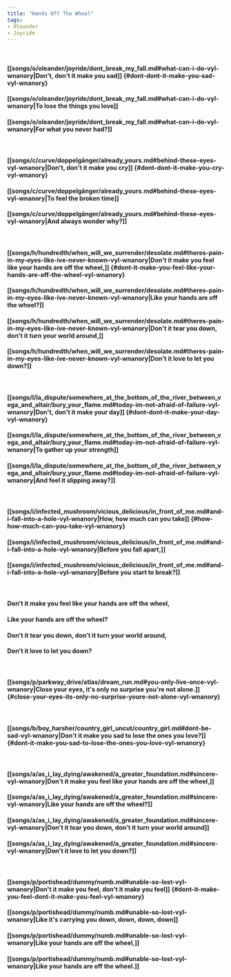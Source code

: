 ```yaml
---
title: "Hands Off The Wheel"
tags:
- Oleander
- Joyride
---
```

&nbsp;
#### [[songs/o/oleander/joyride/dont_break_my_fall.md#what-can-i-do-vyl-wnanory|Don't, don't it make you sad]] {#dont-dont-it-make-you-sad-vyl-wnanory}
#### [[songs/o/oleander/joyride/dont_break_my_fall.md#what-can-i-do-vyl-wnanory|To lose the things you love]]
#### [[songs/o/oleander/joyride/dont_break_my_fall.md#what-can-i-do-vyl-wnanory|For what you never had?]]
&nbsp;
#### [[songs/c/curve/doppelgänger/already_yours.md#behind-these-eyes-vyl-wnanory|Don't, don't it make you cry]] {#dont-dont-it-make-you-cry-vyl-wnanory}
#### [[songs/c/curve/doppelgänger/already_yours.md#behind-these-eyes-vyl-wnanory|To feel the broken time]]
#### [[songs/c/curve/doppelgänger/already_yours.md#behind-these-eyes-vyl-wnanory|And always wonder why?]]
&nbsp;
#### [[songs/h/hundredth/when_will_we_surrender/desolate.md#theres-pain-in-my-eyes-like-ive-never-known-vyl-wnanory|Don't it make you feel like your hands are off the wheel,]] {#dont-it-make-you-feel-like-your-hands-are-off-the-wheel-vyl-wnanory}
#### [[songs/h/hundredth/when_will_we_surrender/desolate.md#theres-pain-in-my-eyes-like-ive-never-known-vyl-wnanory|Like your hands are off the wheel?]]
#### [[songs/h/hundredth/when_will_we_surrender/desolate.md#theres-pain-in-my-eyes-like-ive-never-known-vyl-wnanory|Don't it tear you down, don't it turn your world around,]]
#### [[songs/h/hundredth/when_will_we_surrender/desolate.md#theres-pain-in-my-eyes-like-ive-never-known-vyl-wnanory|Don't it love to let you down?]]
&nbsp;
#### [[songs/l/la_dispute/somewhere_at_the_bottom_of_the_river_between_vega_and_altair/bury_your_flame.md#today-im-not-afraid-of-failure-vyl-wnanory|Don't, don't it make your day]] {#dont-dont-it-make-your-day-vyl-wnanory}
#### [[songs/l/la_dispute/somewhere_at_the_bottom_of_the_river_between_vega_and_altair/bury_your_flame.md#today-im-not-afraid-of-failure-vyl-wnanory|To gather up your strength]]
#### [[songs/l/la_dispute/somewhere_at_the_bottom_of_the_river_between_vega_and_altair/bury_your_flame.md#today-im-not-afraid-of-failure-vyl-wnanory|And feel it slipping away?]]
&nbsp;
#### [[songs/i/infected_mushroom/vicious_delicious/in_front_of_me.md#and-i-fall-into-a-hole-vyl-wnanory|How, how much can you take]] {#how-how-much-can-you-take-vyl-wnanory}
#### [[songs/i/infected_mushroom/vicious_delicious/in_front_of_me.md#and-i-fall-into-a-hole-vyl-wnanory|Before you fall apart,]]
#### [[songs/i/infected_mushroom/vicious_delicious/in_front_of_me.md#and-i-fall-into-a-hole-vyl-wnanory|Before you start to break?]]
&nbsp;
#### Don't it make you feel like your hands are off the wheel,
#### Like your hands are off the wheel?
#### Don't it tear you down, don't it turn your world around,
#### Don't it love to let you down?
&nbsp;
#### [[songs/p/parkway_drive/atlas/dream_run.md#you-only-live-once-vyl-wnanory|Close your eyes, it's only no surprise you're not alone.]] {#close-your-eyes-its-only-no-surprise-youre-not-alone-vyl-wnanory}
&nbsp;
#### [[songs/b/boy_harsher/country_girl_uncut/country_girl.md#dont-be-sad-vyl-wnanory|Don't it make you sad to lose the ones you love?]] {#dont-it-make-you-sad-to-lose-the-ones-you-love-vyl-wnanory}
&nbsp;
#### [[songs/a/as_i_lay_dying/awakened/a_greater_foundation.md#sincere-vyl-wnanory|Don't it make you feel like your hands are off the wheel,]]
#### [[songs/a/as_i_lay_dying/awakened/a_greater_foundation.md#sincere-vyl-wnanory|Like your hands are off the wheel?]]
#### [[songs/a/as_i_lay_dying/awakened/a_greater_foundation.md#sincere-vyl-wnanory|Don't it tear you down, don't it turn your world around]]
#### [[songs/a/as_i_lay_dying/awakened/a_greater_foundation.md#sincere-vyl-wnanory|Don't it love to let you down?]]
&nbsp;
#### [[songs/p/portishead/dummy/numb.md#unable-so-lost-vyl-wnanory|Don't it make you feel, don't it make you feel]] {#dont-it-make-you-feel-dont-it-make-you-feel-vyl-wnanory}
#### [[songs/p/portishead/dummy/numb.md#unable-so-lost-vyl-wnanory|Like it's carrying you down, down, down, down]]
#### [[songs/p/portishead/dummy/numb.md#unable-so-lost-vyl-wnanory|Like your hands are off the wheel,]]
#### [[songs/p/portishead/dummy/numb.md#unable-so-lost-vyl-wnanory|Like your hands are off the wheel.]]
